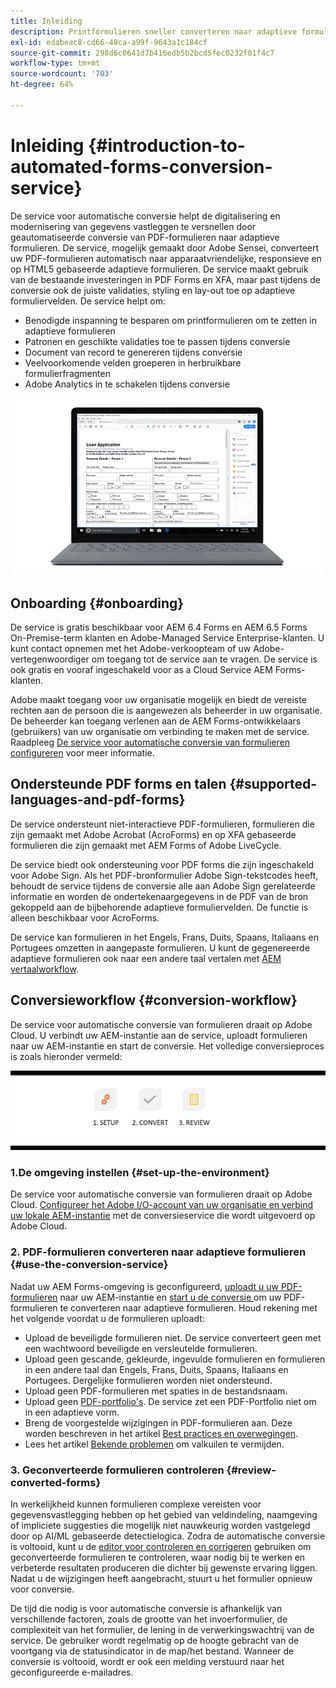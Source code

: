 ```yaml
---
title: Inleiding
description: Printformulieren sneller converteren naar adaptieve formulieren
exl-id: edabeac8-cd66-48ca-a99f-9643a1c184cf
source-git-commit: 298d6c0641d7b416edb5b2bcd5fec0232f01f4c7
workflow-type: tm+mt
source-wordcount: '703'
ht-degree: 64%

---
```


# Inleiding {#introduction-to-automated-forms-conversion-service}

De service voor automatische conversie helpt de digitalisering en modernisering van gegevens vastleggen te versnellen door geautomatiseerde conversie van PDF-formulieren naar adaptieve formulieren. De service, mogelijk gemaakt door Adobe Sensei, converteert uw PDF-formulieren automatisch naar apparaatvriendelijke, responsieve en op HTML5 gebaseerde adaptieve formulieren. De service maakt gebruik van de bestaande investeringen in PDF Forms en XFA, maar past tijdens de conversie ook de juiste validaties, styling en lay-out toe op adaptieve formuliervelden. De service helpt om:

* Benodigde inspanning te besparen om printformulieren om te zetten in adaptieve formulieren
* Patronen en geschikte validaties toe te passen tijdens conversie
* Document van record te genereren tijdens conversie
* Veelvoorkomende velden groeperen in herbruikbare formulierfragmenten
* Adobe Analytics in te schakelen tijdens conversie

![Het is eenvoudig. U geeft ons de bronformulieren en laat alles aan ons over. We bieden je prachtige adaptieve vormen. U kunt altijd naar wens met de uitvoer tikken. ](assets/pdf-to-adaptive-form-gitx50.gif)

## Onboarding {#onboarding}

De service is gratis beschikbaar voor AEM 6.4 Forms en AEM 6.5 Forms On-Premise-term klanten en Adobe-Managed Service Enterprise-klanten. U kunt contact opnemen met het Adobe-verkoopteam of uw Adobe-vertegenwoordiger om toegang tot de service aan te vragen. De service is ook gratis en vooraf ingeschakeld voor as a Cloud Service AEM Forms-klanten.

Adobe maakt toegang voor uw organisatie mogelijk en biedt de vereiste rechten aan de persoon die is aangewezen als beheerder in uw organisatie. De beheerder kan toegang verlenen aan de AEM Forms-ontwikkelaars (gebruikers) van uw organisatie om verbinding te maken met de service. Raadpleeg [De service voor automatische conversie van formulieren configureren](configure-service.md) voor meer informatie.

## Ondersteunde PDF forms en talen {#supported-languages-and-pdf-forms}

De service ondersteunt niet-interactieve PDF-formulieren, formulieren die zijn gemaakt met Adobe Acrobat (AcroForms) en op XFA gebaseerde formulieren die zijn gemaakt met AEM Forms of Adobe LiveCycle.

De service biedt ook ondersteuning voor PDF forms die zijn ingeschakeld voor Adobe Sign. Als het PDF-bronformulier Adobe Sign-tekstcodes heeft, behoudt de service tijdens de conversie alle aan Adobe Sign gerelateerde informatie en worden de ondertekenaargegevens in de PDF van de bron gekoppeld aan de bijbehorende adaptieve formuliervelden. De functie is alleen beschikbaar voor AcroForms.

De service kan formulieren in het Engels, Frans, Duits, Spaans, Italiaans en Portugees omzetten in aangepaste formulieren. U kunt de gegenereerde adaptieve formulieren ook naar een andere taal vertalen met [AEM vertaalworkflow](https://helpx.adobe.com/nl/experience-manager/6-5/forms/using/using-aem-translation-workflow-to-localize-adaptive-forms.html).

## Conversieworkflow  {#conversion-workflow}

De service voor automatische conversie van formulieren draait op Adobe Cloud. U verbindt uw AEM-instantie aan de service, uploadt formulieren naar uw AEM-instantie en start de conversie. Het volledige conversieproces is zoals hieronder vermeld:

![Workflow](assets/conversion-workflow.png)

### 1.De omgeving instellen {#set-up-the-environment}

De service voor automatische conversie van formulieren draait op Adobe Cloud. [Configureer het Adobe I/O-account van uw organisatie en verbind uw lokale AEM-instantie](configure-service.md) met de conversieservice die wordt uitgevoerd op Adobe Cloud.

### 2. PDF-formulieren converteren naar adaptieve formulieren {#use-the-conversion-service}

Nadat uw AEM Forms-omgeving is geconfigureerd, [uploadt u uw PDF-formulieren](convert-existing-forms-to-adaptive-forms.md) naar uw AEM-instantie en [start u de conversie ](convert-existing-forms-to-adaptive-forms.md#run-the-conversion) om uw PDF-formulieren te converteren naar adaptieve formulieren. Houd rekening met het volgende voordat u de formulieren uploadt:

* Upload de beveiligde formulieren niet. De service converteert geen met een wachtwoord beveiligde en versleutelde formulieren.
* Upload geen gescande, gekleurde, ingevulde formulieren en formulieren in een andere taal dan Engels, Frans, Duits, Spaans, Italiaans en Portugees. Dergelijke formulieren worden niet ondersteund.
* Upload geen PDF-formulieren met spaties in de bestandsnaam.
* Upload geen [PDF-portfolio&#39;s](https://helpx.adobe.com/nl/acrobat/using/overview-pdf-portfolios.html). De service zet een PDF-Portfolio niet om in een adaptieve vorm.
* Breng de voorgestelde wijzigingen in PDF-formulieren aan. Deze worden beschreven in het artikel [Best practices en overwegingen](styles-and-pattern-considerations-and-best-practices.md).
* Lees het artikel [Bekende problemen](known-issues.md) om valkuilen te vermijden.

### 3. Geconverteerde formulieren controleren {#review-converted-forms}

In werkelijkheid kunnen formulieren complexe vereisten voor gegevensvastlegging hebben op het gebied van veldindeling, naamgeving of impliciete suggesties die mogelijk niet nauwkeurig worden vastgelegd door op AI/ML gebaseerde detectielogica. Zodra de automatische conversie is voltooid, kunt u de [editor voor controleren en corrigeren](review-correct-ui-edited.md) gebruiken om geconverteerde formulieren te controleren, waar nodig bij te werken en verbeterde resultaten produceren die dichter bij gewenste ervaring liggen. Nadat u de wijzigingen heeft aangebracht, stuurt u het formulier opnieuw voor conversie.

De tijd die nodig is voor automatische conversie is afhankelijk van verschillende factoren, zoals de grootte van het invoerformulier, de complexiteit van het formulier, de lening in de verwerkingswachtrij van de service. De gebruiker wordt regelmatig op de hoogte gebracht van de voortgang via de statusindicator in de map/het bestand. Wanneer de conversie is voltooid, wordt er ook een melding verstuurd naar het geconfigureerde e-mailadres.

